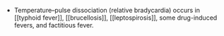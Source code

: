 - Temperature–pulse dissociation (relative bradycardia) occurs in [[typhoid fever]], [[brucellosis]], [[leptospirosis]], some drug-induced fevers, and factitious fever.